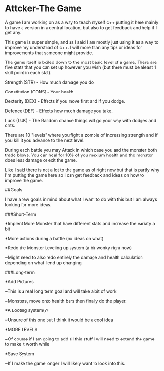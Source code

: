 # Attcker-The Game
A game I am working on as a way to teach myself c++ putting it here mainly to have a version in a central location, but also to get feedback and help if I get any.

This game is super simple, and as I said I am mostly just using it as a way to improve my understnad of c++. I will more than any tips or ideas for improvements that someone might provide.

The game itself is boiled down to the most basic level of a game. There are five stats that you can set up however you wish (but there must be aleast 1 skill point in each stat).

Strength (STR) - How much damage you do.

Constitution (CONS) - Your health.

Dexterity (DEX) - Effects if you move first and if you dodge.

Defence (DEF) - Effects how much damage you take.

Luck (LUK) - The Random chance things will go your way with dodges and crits.



There are 10 "levels" where you fight a zombie of increasing strength and if you kill it you advance to the next level.

During each battle you may Attack in which case you and the monster both trade blows. You can heal for 10% of you maxium health and the monster does less damage or exit the game.

Like I said there is not a lot to the game as of right now but that is partly why I'm putting the game here so I can get feedback and ideas on how to improve the game.

##Goals

I have a few goals in mind about what I want to do with this but I am always looking for more ideas.

###Short-Term

*Implent More Monster that have different stats and increase the variaty a bit

*More actions during a battle (no ideas on what)

*Redo the Monster Leveling up system (a bit wonky right now)

  ~Might need to also redo entirely the damage and health calculation depending on what I end up changing


###Long-term

*Add Pictures 

  ~This is a real long term goal and will take a bit of work
  
  ~Monsters, move onto health bars then finally do the player.

*A Looting system(?) 

  ~Unsure of this one but I think it would be a cool idea
  
*MORE LEVELS

  ~Of course if I am going to add all this stuff I will need to extend the game to make it worth while
  
*Save System

  ~If I make the game longer I will likely want to look into this.

